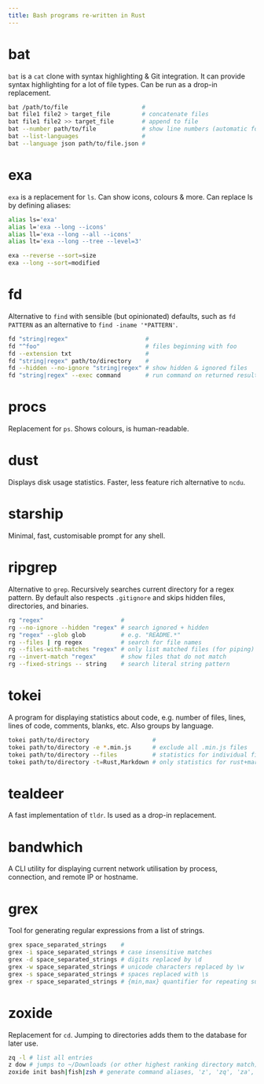```yaml
---
title: Bash programs re-written in Rust
---
```


# bat

`bat` is a `cat` clone with syntax highlighting & Git integration. It can
provide syntax highlighting for a lot of file types. Can be run as a drop-in
replacement.

```bash
bat /path/to/file                     #
bat file1 file2 > target_file         # concatenate files
bat file1 file2 >> target_file        # append to file
bat --number path/to/file             # show line numbers (automatic for some files)
bat --list-languages                  #
bat --language json path/to/file.json #
```

# exa

`exa` is a replacement for `ls`. Can show icons, colours & more. Can replace ls
by defining aliases:

```bash
alias ls='exa'
alias l='exa --long --icons'
alias ll='exa --long --all --icons'
alias lt='exa --long --tree --level=3'

exa --reverse --sort=size
exa --long --sort=modified
```

# fd

Alternative to `find` with sensible (but opinionated) defaults, such as 
`fd PATTERN` as an alternative to `find -iname '*PATTERN'`.

```bash
fd "string|regex"                      #
fd "^foo"                              # files beginning with foo
fd --extension txt                     #
fd "string|regex" path/to/directory    #
fd --hidden --no-ignore "string|regex" # show hidden & ignored files
fd "string|regex" --exec command       # run command on returned results
```

# procs

Replacement for `ps`. Shows colours, is human-readable.

# dust

Displays disk usage statistics. Faster, less feature rich alternative to `ncdu`.

# starship

Minimal, fast, customisable prompt for any shell.

# ripgrep

Alternative to `grep`. Recursively searches current directory for a regex
pattern. By default also respects `.gitignore` and skips hidden files,
directories, and binaries.

```bash
rg "regex"                      #
rg --no-ignore --hidden "regex" # search ignored + hidden
rg "regex" --glob glob          # e.g. "README.*"
rg --files | rg regex           # search for file names
rg --files-with-matches "regex" # only list matched files (for piping)
rg --invert-match "regex"       # show files that do not match
rg --fixed-strings -- string    # search literal string pattern
```

# tokei

A program for displaying statistics about code, e.g. number of files, lines,
lines of code, comments, blanks, etc. Also groups by language.

```bash
tokei path/to/directory                  #
tokei path/to/directory -e *.min.js      # exclude all .min.js files
tokei path/to/directory --files          # statistics for individual files
tokei path/to/directory -t=Rust,Markdown # only statistics for rust+markdown
```

# tealdeer

A fast implementation of `tldr`. Is used as a drop-in replacement.

# bandwhich

A CLI utility for displaying current network utilisation by process, connection,
and remote IP or hostname.

# grex

Tool for generating regular expressions from a list of strings.

```bash
grex space_separated_strings    #
grex -i space_separated_strings # case insensitive matches
grex -d space_separated_strings # digits replaced by \d
grex -w space_separated_strings # unicode characters replaced by \w
grex -s space_separated_strings # spaces replaced with \s
grex -r space_separated_strings # {min,max} quantifier for repeating sub-strings
```

# zoxide

Replacement for `cd`. Jumping to directories adds them to the database for later
use.

```bash
zq -l # list all entries
z dow # jumps to ~/Downloads (or other highest ranking directory match)
zoxide init bash|fish|zsh # generate command aliases, 'z', 'zq', 'za', 'zi', 'zr'
```
